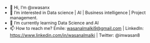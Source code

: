 - 👋 Hi, I’m @xwasanx
- 👀 I’m interested in  Data science | AI | Business intelligence | Project management.
- 🌱 I’m currently learning Data Science and AI
- 📫 How to reach me? Emile: wasanalmalki9@gmail.com | LinkedIn: https://www.linkedin.com/in/wasanalmalki | Twitter: @imwasan8

<!---
xwasanx/xwasanx is a ✨ special ✨ repository because its `README.md` (this file) appears on your GitHub profile.
You can click the Preview link to take a look at your changes.
--->
